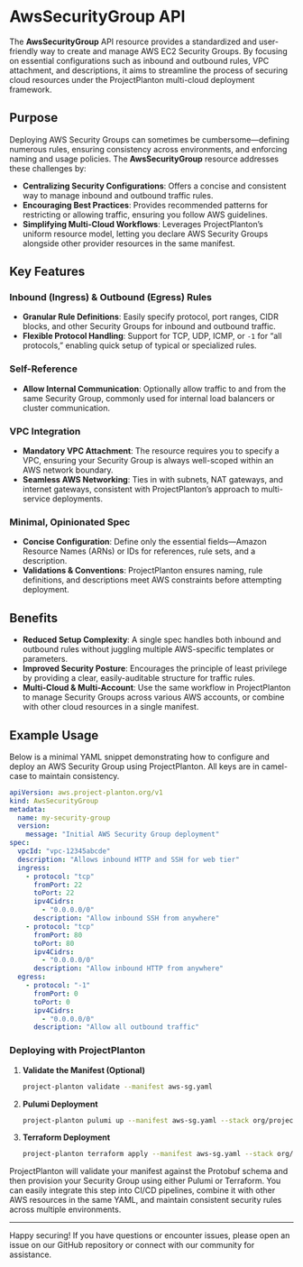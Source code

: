 # AwsSecurityGroup API

The **AwsSecurityGroup** API resource provides a standardized and user-friendly way to create and manage AWS EC2
Security Groups. By focusing on essential configurations such as inbound and outbound rules, VPC attachment, and
descriptions, it aims to streamline the process of securing cloud resources under the ProjectPlanton multi-cloud
deployment framework.

## Purpose

Deploying AWS Security Groups can sometimes be cumbersome—defining numerous rules, ensuring consistency across
environments, and enforcing naming and usage policies. The **AwsSecurityGroup** resource addresses these challenges by:

- **Centralizing Security Configurations**: Offers a concise and consistent way to manage inbound and outbound traffic
  rules.
- **Encouraging Best Practices**: Provides recommended patterns for restricting or allowing traffic, ensuring you follow
  AWS guidelines.
- **Simplifying Multi-Cloud Workflows**: Leverages ProjectPlanton’s uniform resource model, letting you declare AWS
  Security Groups alongside other provider resources in the same manifest.

## Key Features

### Inbound (Ingress) & Outbound (Egress) Rules

- **Granular Rule Definitions**: Easily specify protocol, port ranges, CIDR blocks, and other Security Groups for
  inbound and outbound traffic.
- **Flexible Protocol Handling**: Support for TCP, UDP, ICMP, or `-1` for “all protocols,” enabling quick setup of
  typical or specialized rules.

### Self-Reference

- **Allow Internal Communication**: Optionally allow traffic to and from the same Security Group, commonly used for
  internal load balancers or cluster communication.

### VPC Integration

- **Mandatory VPC Attachment**: The resource requires you to specify a VPC, ensuring your Security Group is always
  well-scoped within an AWS network boundary.
- **Seamless AWS Networking**: Ties in with subnets, NAT gateways, and internet gateways, consistent with
  ProjectPlanton’s approach to multi-service deployments.

### Minimal, Opinionated Spec

- **Concise Configuration**: Define only the essential fields—Amazon Resource Names (ARNs) or IDs for references, rule
  sets, and a description.
- **Validations & Conventions**: ProjectPlanton ensures naming, rule definitions, and descriptions meet AWS constraints
  before attempting deployment.

## Benefits

- **Reduced Setup Complexity**: A single spec handles both inbound and outbound rules without juggling multiple
  AWS-specific templates or parameters.
- **Improved Security Posture**: Encourages the principle of least privilege by providing a clear, easily-auditable
  structure for traffic rules.
- **Multi-Cloud & Multi-Account**: Use the same workflow in ProjectPlanton to manage Security Groups across various AWS
  accounts, or combine with other cloud resources in a single manifest.

## Example Usage

Below is a minimal YAML snippet demonstrating how to configure and deploy an AWS Security Group using ProjectPlanton.
All keys are in camel-case to maintain consistency.

```yaml
apiVersion: aws.project-planton.org/v1
kind: AwsSecurityGroup
metadata:
  name: my-security-group
  version:
    message: "Initial AWS Security Group deployment"
spec:
  vpcId: "vpc-12345abcde"
  description: "Allows inbound HTTP and SSH for web tier"
  ingress:
    - protocol: "tcp"
      fromPort: 22
      toPort: 22
      ipv4Cidrs:
        - "0.0.0.0/0"
      description: "Allow inbound SSH from anywhere"
    - protocol: "tcp"
      fromPort: 80
      toPort: 80
      ipv4Cidrs:
        - "0.0.0.0/0"
      description: "Allow inbound HTTP from anywhere"
  egress:
    - protocol: "-1"
      fromPort: 0
      toPort: 0
      ipv4Cidrs:
        - "0.0.0.0/0"
      description: "Allow all outbound traffic"
```

### Deploying with ProjectPlanton

1. **Validate the Manifest (Optional)**

   ```bash
   project-planton validate --manifest aws-sg.yaml
   ```

2. **Pulumi Deployment**

   ```bash
   project-planton pulumi up --manifest aws-sg.yaml --stack org/project/my-stack
   ```

3. **Terraform Deployment**

   ```bash
   project-planton terraform apply --manifest aws-sg.yaml --stack org/project/my-stack
   ```

ProjectPlanton will validate your manifest against the Protobuf schema and then provision your Security Group using
either Pulumi or Terraform. You can easily integrate this step into CI/CD pipelines, combine it with other AWS resources
in the same YAML, and maintain consistent security rules across multiple environments.

---

Happy securing! If you have questions or encounter issues, please open an issue on our GitHub repository or connect with
our community for assistance.
